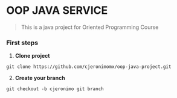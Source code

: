 # OOP JAVA SERVICE
> This is a java project for Oriented Programming Course



### First steps
1. **Clone project**

``
git clone https://github.com/cjeronimomx/oop-java-project.git
``

2. **Create your branch**

``
git checkout -b cjeronimo
git branch
``





